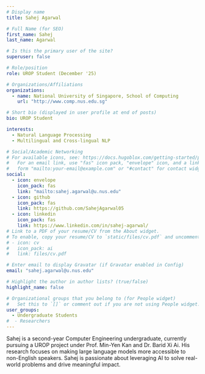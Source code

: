 ```yaml
---
# Display name
title: Sahej Agarwal

# Full Name (for SEO)
first_name: Sahej
last_name: Agarwal

# Is this the primary user of the site?
superuser: false

# Role/position
role: UROP Student (December '25)

# Organizations/Affiliations
organizations:
  - name: National University of Singapore, School of Computing
    url: "http://www.comp.nus.edu.sg"

# Short bio (displayed in user profile at end of posts)
bio: UROP Student

interests:
  - Natural Language Processing
  - Multilingual and Cross-lingual NLP

# Social/Academic Networking
# For available icons, see: https://docs.hugoblox.com/getting-started/page-builder/#icons
#   For an email link, use "fas" icon pack, "envelope" icon, and a link in the
#   form "mailto:your-email@example.com" or "#contact" for contact widget.
social:
  - icon: envelope
    icon_pack: fas
    link: "mailto:sahej.agarwal@u.nus.edu"
  - icon: github
    icon_pack: fas
    link: https://github.com/SahejAgarwal05
  - icon: linkedin
    icon_pack: fas
    link: https://www.linkedin.com/in/sahej-agarwal/
# Link to a PDF of your resume/CV from the About widget.
# To enable, copy your resume/CV to `static/files/cv.pdf` and uncomment the lines below.
# - icon: cv
#   icon_pack: ai
#   link: files/cv.pdf

# Enter email to display Gravatar (if Gravatar enabled in Config)
email: "sahej.agarwal@u.nus.edu"

# Highlight the author in author lists? (true/false)
highlight_name: false

# Organizational groups that you belong to (for People widget)
#   Set this to `[]` or comment out if you are not using People widget.
user_groups:
  - Undergraduate Students
#  - Researchers
---
```

Sahej is a second-year Computer Engineering undergraduate, currently pursuing a UROP project under Prof. Min-Yen Kan and Dr. Barid Xi Ai. His research focuses on making large language models more accessible to non-English speakers. Sahej is passionate about leveraging AI to solve real-world problems and drive meaningful impact.
